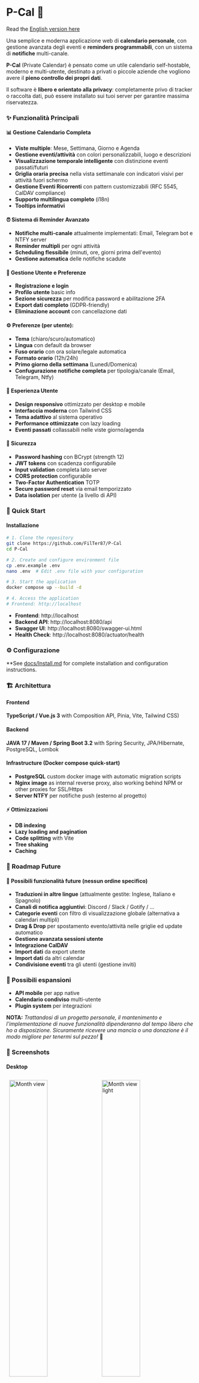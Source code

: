 # P-Cal 📅
Read the [English version here](./README.md)

Una semplice e moderna applicazione web di **calendario personale**, con gestione avanzata degli eventi e **reminders programmabili**, con un sistema di **notifiche** multi-canale.

**P-Cal** (Private Calendar) è pensato come un utile calendario self-hostable, moderno e multi-utente, destinato a privati o piccole aziende che vogliono avere il **pieno controllo dei propri dati**.

Il software è **libero e orientato alla privacy**: completamente privo di tracker o raccolta dati, può essere installato sui tuoi server per garantire massima riservatezza.

### ✨ Funzionalità Principali

#### 📊 **Gestione Calendario Completa**
- **Viste multiple**: Mese, Settimana, Giorno e Agenda
- **Gestione eventi/attività** con colori personalizzabili, luogo e descrizioni
- **Visualizzazione temporale intelligente** con distinzione eventi passati/futuri
- **Griglia oraria precisa** nella vista settimanale con indicatori visivi per attività fuori schermo
- **Gestione Eventi Ricorrenti** con pattern customizzabili (RFC 5545, CalDAV compliance)
- **Supporto multilingua completo** (i18n)
- **Tooltips informativi**

#### ⏰ **Sistema di Reminder Avanzato**
- **Notifiche multi-canale** attualmente implementati: Email, Telegram bot e NTFY server
- **Reminder multipli** per ogni attività
- **Scheduling flessibile** (minuti, ore, giorni prima dell'evento)
- **Gestione automatica** delle notifiche scadute

#### 👤 **Gestione Utente e Preferenze**
- **Registrazione e login**
- **Profilo utente** basic info
- **Sezione sicurezza** per modifica password e abilitazione 2FA
- **Export dati completo** (GDPR-friendly)
- **Eliminazione account** con cancellazione dati

#### ⚙️ **Preferenze** (per utente):
- **Tema** (chiaro/scuro/automatico)
- **Lingua** con default da browser 
- **Fuso orario** con ora solare/legale automatica
- **Formato orario** (12h/24h)
- **Primo giorno della settimana** (Lunedì/Domenica)
- **Confugurazione notifiche completa** per tipologia/canale (Email, Telegram, Ntfy)

#### 🎨 **Esperienza Utente**
- **Design responsivo** ottimizzato per desktop e mobile
- **Interfaccia moderna** con Tailwind CSS
- **Tema adattivo** al sistema operativo
- **Performance ottimizzate** con lazy loading
- **Eventi passati** collassabili nelle viste giorno/agenda

#### 🔐 Sicurezza
- **Password hashing** con BCrypt (strength 12)
- **JWT tokens** con scadenza configurabile
- **Input validation** completa lato server
- **CORS protection** configurabile
- **Two-Factor Authentication** TOTP
- **Secure password reset** via email temporizzato
- **Data isolation** per utente (a livello di API)


### 🚀 Quick Start

#### Installazione

```bash
# 1. Clone the repository
git clone https://github.com/FilTer87/P-Cal
cd P-Cal

# 2. Create and configure environment file
cp .env.example .env
nano .env  # Edit .env file with your configuration

# 3. Start the application
docker compose up --build -d

# 4. Access the application
# Frontend: http://localhost
```
- **Frontend**: http://localhost
- **Backend API**: http://localhost:8080/api
- **Swagger UI**: http://localhost:8080/swagger-ui.html
- **Health Check**: http://localhost:8080/actuator/health

### ⚙️ Configurazione

**See [docs/Install.md](docs/Install.md) for complete installation and configuration instructions.


### 🏗️ Architettura

#### Frontend
**TypeScript / Vue.js 3** with Composition API, Pinia, Vite, Tailwind CSS)

#### Backend
**JAVA 17 / Maven / Spring Boot 3.2** with Spring Security, JPA/Hibernate, PostgreSQL, Lombok

#### Infrastructure (Docker compose quick-start)
- **PostgreSQL** custom docker image with automatic migration scripts
- **Nginx image** as internal reverse proxy, also working behind NPM or other proxies for SSL/Https
- **Server NTFY** per notifiche push (esterno al progetto)

#### ⚡ Ottimizzazioni
- **DB indexing**
- **Lazy loading and pagination**
- **Code splitting** with Vite
- **Tree shaking**
- **Caching**


### 🎯 Roadmap Future

#### 🔧 Possibili funzionalità future (nessun ordine specifico)
- **Traduzioni in altre lingue** (attualmente gestite: Inglese, Italiano e Spagnolo)
- **Canali di notifica aggiuntivi**: Discord / Slack / Gotify / ...
- **Categorie eventi** con filtro di visualizzazione globale (alternativa a calendari multipli)
- **Drag & Drop** per spostamento evento/attività nelle griglie ed update automatico
- **Gestione avanzata sessioni utente**
- **Integrazione CalDAV**
- **Import dati** da export utente
- **Import dati** da altri calendar
- **Condivisione eventi** tra gli utenti (gestione inviti)

### 📱 Possibili espansioni
- **API mobile** per app native
- **Calendario condiviso** multi-utente
- **Plugin system** per integrazioni

**NOTA:** *Trattandosi di un progetto personale, il mantenimento e l'implementazione di nuove funzionalità dipenderanno dal tempo libero che ho a disposizione. Sicuramente ricevere una mancia o una donazione è il modo migliore per tenermi sul pezzo!* 🙂

### 📸 Screenshots

#### Desktop
<p>
    <img src="docs/images/month_dark.png" width="45%" alt="Month view" style="margin: 0.5rem;">
    <img src="docs/images/month_light.png" width="45%" alt="Month view light" style="margin: 0.5rem;">
    <img src="docs/images/week_dark.png" width="45%" alt="Week view" style="margin: 0.5rem;">
    <img src="docs/images/week_light.png" width="45%" alt="Week view light" style="margin: 0.5rem;">
    <img src="docs/images/agenda_dark.png" width="45%" alt="Agenda view" style="margin: 0.5rem;">
    <img src="docs/images/day_dark.png" width="45%" alt="Day view" style="margin: 0.5rem;">
    <img src="docs/images/user-settings_1.png" width="45%" alt="settings-1" style="margin: 0.5rem;">
    <img src="docs/images/user-settings_2.png" width="45%" alt="settings-2" style="margin: 0.5rem;">
    <img src="docs/images/update.png" width="45%" alt="Update" style="margin: 0.5rem;">
    <img src="docs/images/detail.png" width="45%" alt="Detail" style="margin: 0.5rem;">
</p>

#### SmartPhone
<p>
   <img src="docs/images/month_mobile.png" width="32%" alt="Month view mobile" style="margin: 0.5rem;">
   <img src="docs/images/week_mobile.png" width="32%" alt="Week view mobile" style="margin: 0.2rem;">
   <img src="docs/images/agenda_mobile.png" width="32%" alt="Agenda view mobile" style="margin: 0.5rem;">
   <img src="docs/images/day_mobile.png" width="32%" alt="Day view mobile" style="margin: 0.5rem;">
   <img src="docs/images/user-settings_dark_mobile.png" width="32%" alt="Settings mobile 1" style="margin: 0.5rem;">
   <img src="docs/images/user-settings_light_mobile.png" width="32%" alt="Settings mobile 2" style="margin: 0.5rem;">
</p>

### 📄 Licenza

Questo progetto è rilasciato sotto **[MIT License](./LICENSE)**.


### 📞 Supporto

#### Documentazione
- **Swagger UI**: disponibile in`/swagger-ui.html`
- **OpenAPI JSON**: disponibile in `/v3/api-docs`
- **Code comments**: Javadoc e TSDoc
- **Architecture docs**: Work in progress!

🐛 **Bug reports**: Usa issue template


---



---

**Sviluppato con ❤️ per gestire eventi ed attività da ricordare in modo semplice ed efficace, mantenendo il pieno controllo dei propri dati**